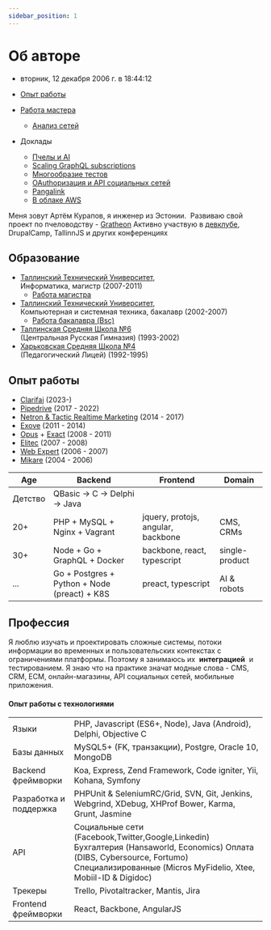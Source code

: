 ```yaml
---
sidebar_position: 1
---
```


# Об авторе

- вторник, 12 декабря 2006 г. в 18:44:12

- [Опыт работы](Опыт%20работы.md)
- [Работа мастера](Работа%20магистра.md)
  - [Анализ сетей](Анализ%20сетей.md)
- Доклады
  - [Пчелы и AI](../доклады/Пчелы%20и%20AI.md)
  - [Scaling GraphQL subscriptions](../доклады/Scaling%20GraphQL%20subscriptions.md)
  - [Многообразие тестов](../доклады/Многообразие%20тестов.md)
  - [OAuthоризация и API социальных сетей](../доклады/OAuthоризация%20и%20API%20социальных%20сетей.md)
  - [Pangalink](../доклады/Pangalink.md)
  - [В облаке AWS](../доклады/В%20облаке%20AWS.md)

Меня зовут Артём Курапов, я инженер из Эстонии. 
Развиваю свой проект по пчеловодству - [Gratheon](http://gratheon.com/)
Активно участвую в [девклубе](http://devclub.eu/), DrupalCamp, TallinnJS и других конференциях

<!-- truncate -->

## Образование

- [Таллинский Технический Университет](http://ttu.ee/),  
    Информатика, магистр (2007-2011)
  - [Работа магистра](Работа%20магистра.md)
- [Таллинский Технический Университет](http://ttu.ee/),  
    Компьютерная и системная техника, бакалавр (2002-2007)
    - [Работа бакалавра (Bsc)](Работа%20бакалавра%20(Bsc).md)
- [Таллинская Средняя Школа №6  
    ](http://www.kvg.tln.edu.ee/)(Центральная Русская Гимназия) (1993-2002)
- [Харьковская Средняя Школа №4  
    ](http://lyceum4.edu.kh.ua/)(Педагогический Лицей) (1992-1995)

## Опыт работы

- [Clarifai](https://www.clarifai.com/) (2023-)
- [Pipedrive](../../работа/Pipedrive/Pipedrive.md) (2017 - 2022)
- [Netron & Tactic Realtime Marketing](Netron%20&%20Tactic%20Realtime%20Marketing.md) (2014 - 2017)
- [Exove](Exove.md) (2011 - 2014)
- [Opus](Opus.md) + [Exact](Exact.md) (2008 - 2011)
- [Elitec](Elitec.md) (2007 - 2008)
- [Web Expert](Web%20Expert.md) (2006 - 2007)
- [Mikare](Mikare.md) (2004 - 2006)

| Age     | Backend                                      | Frontend                           | Domain         |
| ------- | -------------------------------------------- | ---------------------------------- | -------------- |
| Детство | QBasic -> C -> Delphi -> Java                |                                    |                |
| 20+     | PHP + MySQL + Nginx + Vagrant                | jquery, protojs, angular, backbone | CMS, CRMs      |
| 30+     | Node + Go + GraphQL + Docker                 | backbone, react, typescript        | single-product |
| ...     | Go + Postgres + Python + Node (preact) + K8S | preact, typescript                 | AI & robots    |


## Профессия

Я люблю изучать и проектировать сложные системы, потоки информации во временных и пользовательских контекстах с ограничениями платформы. Поэтому я занимаюсь их  ****интеграцией****  и тестированием. Я знаю что на практике значат модные слова - CMS, CRM, ECM, онлайн-магазины, API социальных сетей, мобильные приложения.

#### Опыт работы с технологиями

|                        |                                                                                                                                                                                             |
| ---------------------- | ------------------------------------------------------------------------------------------------------------------------------------------------------------------------------------------- |
| Языки                  | PHP, Javascript (ES6+, Node), Java (Android), Delphi, Objective C                                                                                                                           |
| Базы данных            | MySQL5+ (FK, транзакции), Postgre, Oracle 10, MongoDB                                                                                                                                       |
| Backend фреймворки     | Koa, Express, Zend Framework, Code igniter, Yii, Kohana, Symfony                                                                                                                            |
| Разработка и поддержка | PHPUnit & SeleniumRC/Grid, SVN, Git, Jenkins, Webgrind, XDebug, XHProf Bower, Karma, Grunt, Jasmine                                                                                         |
| API                    | Социальные сети (Facebook,Twitter,Google,Linkedin) Бухгалтерия (Hansaworld, Economics) Оплата (DIBS, Cybersource, Fortumo) Специализированные (Micros MyFidelio, Xtee, Mobiil-ID & Digidoc) |
| Трекеры                | Trello, Pivotaltracker, Mantis, Jira                                                                                                                                                        |
| Frontend фреймворки    | React, Backbone, AngularJS                                                                                                                                                                  |
